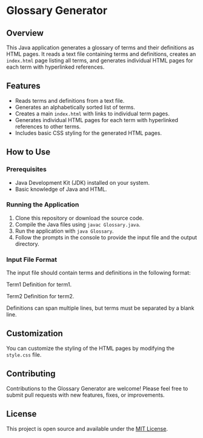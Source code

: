# Glossary Generator

## Overview

This Java application generates a glossary of terms and their definitions as HTML pages. It reads a text file containing terms and definitions, creates an `index.html` page listing all terms, and generates individual HTML pages for each term with hyperlinked references.

## Features

- Reads terms and definitions from a text file.
- Generates an alphabetically sorted list of terms.
- Creates a main `index.html` with links to individual term pages.
- Generates individual HTML pages for each term with hyperlinked references to other terms.
- Includes basic CSS styling for the generated HTML pages.

## How to Use

### Prerequisites

- Java Development Kit (JDK) installed on your system.
- Basic knowledge of Java and HTML.

### Running the Application

1. Clone this repository or download the source code.
2. Compile the Java files using `javac Glossary.java`.
3. Run the application with `java Glossary`.
4. Follow the prompts in the console to provide the input file and the output directory.

### Input File Format

The input file should contain terms and definitions in the following format:

Term1
Definition for term1.

Term2
Definition for term2.


Definitions can span multiple lines, but terms must be separated by a blank line.

## Customization

You can customize the styling of the HTML pages by modifying the `style.css` file.

## Contributing

Contributions to the Glossary Generator are welcome! Please feel free to submit pull requests with new features, fixes, or improvements.

## License

This project is open source and available under the [MIT License](LICENSE).
